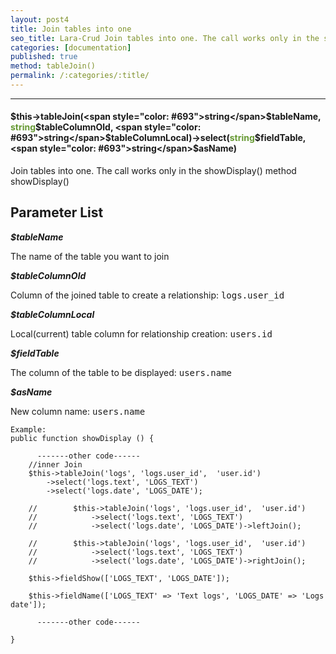 ```yaml
---
layout: post4
title: Join tables into one
seo_title: Lara-Crud Join tables into one. The call works only in the showDisplay() method showDisplay()
categories: [documentation]
published: true
method: tableJoin()
permalink: /:categories/:title/
---
```


---

#### $this->tableJoin(<span style="color: #693">string</span>$tableName, <span style="color: #693">string</span>$tableColumnOld, <span style="color: #693">string</span>$tableColumnLocal)->select(<span style="color: #693">string</span>$fieldTable, <span style="color: #693">string</span>$asName)

Join tables into one. The call works only in the showDisplay() method showDisplay()

## Parameter List

***$tableName***

The name of the table you want to join

***$tableColumnOld***

Column of the joined table to create a relationship: <kbd> logs.user_id </kbd>

***$tableColumnLocal***

Local(current) table column for relationship creation: <kbd> users.id </kbd>

***$fieldTable***

The column of the table to be displayed: <kbd> users.name </kbd> 

***$asName***

New column name: <kbd> users.name </kbd> 


    Example:
    public function showDisplay () {
       
          -------other code------
        //inner Join
        $this->tableJoin('logs', 'logs.user_id',  'user.id')
            ->select('logs.text', 'LOGS_TEXT')
            ->select('logs.date', 'LOGS_DATE');
    
        //        $this->tableJoin('logs', 'logs.user_id',  'user.id')
        //            ->select('logs.text', 'LOGS_TEXT')
        //            ->select('logs.date', 'LOGS_DATE')->leftJoin();
        
        //        $this->tableJoin('logs', 'logs.user_id',  'user.id')
        //            ->select('logs.text', 'LOGS_TEXT')
        //            ->select('logs.date', 'LOGS_DATE')->rightJoin();
    
        $this->fieldShow(['LOGS_TEXT', 'LOGS_DATE']);
        
        $this->fieldName(['LOGS_TEXT' => 'Text logs', 'LOGS_DATE' => 'Logs date']);
        
          -------other code------
        
    }
    




